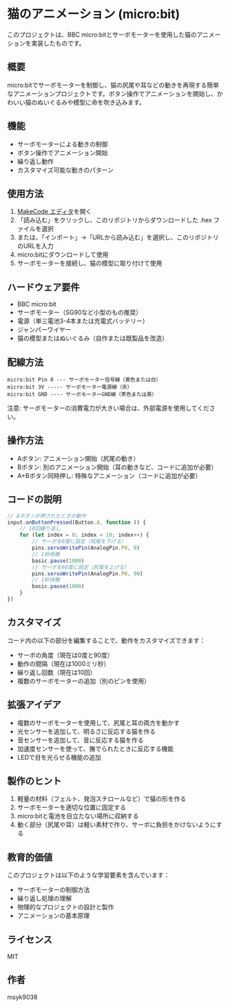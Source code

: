 # 猫のアニメーション (micro:bit)

このプロジェクトは、BBC micro:bitとサーボモーターを使用した猫のアニメーションを実装したものです。

## 概要

micro:bitでサーボモーターを制御し、猫の尻尾や耳などの動きを再現する簡単なアニメーションプロジェクトです。ボタン操作でアニメーションを開始し、かわいい猫のぬいぐるみや模型に命を吹き込みます。

## 機能

- サーボモーターによる動きの制御
- ボタン操作でアニメーション開始
- 繰り返し動作
- カスタマイズ可能な動きのパターン

## 使用方法

1. [MakeCode エディタ](https://makecode.microbit.org/)を開く
2. 「読み込む」をクリックし、このリポジトリからダウンロードした .hex ファイルを選択
3. または、「インポート」→「URLから読み込む」を選択し、このリポジトリのURLを入力
4. micro:bitにダウンロードして使用
5. サーボモーターを接続し、猫の模型に取り付けて使用

## ハードウェア要件

- BBC micro:bit
- サーボモーター（SG90など小型のもの推奨）
- 電源（単三電池3-4本または充電式バッテリー）
- ジャンパーワイヤー
- 猫の模型またはぬいぐるみ（自作または既製品を改造）

## 配線方法

```
micro:bit Pin 0 --- サーボモーター信号線（黄色または白）
micro:bit 3V ----- サーボモーター電源線（赤）
micro:bit GND ---- サーボモーターGND線（茶色または黒）
```

注意: サーボモーターの消費電力が大きい場合は、外部電源を使用してください。

## 操作方法

- Aボタン: アニメーション開始（尻尾の動き）
- Bボタン: 別のアニメーション開始（耳の動きなど、コードに追加が必要）
- A+Bボタン同時押し: 特殊なアニメーション（コードに追加が必要）

## コードの説明

```typescript
// Aボタンが押されたときの動作
input.onButtonPressed(Button.A, function () {
    // 10回繰り返し
    for (let index = 0; index < 10; index++) {
        // サーボを0度に設定（尻尾を下げる）
        pins.servoWritePin(AnalogPin.P0, 0)
        // 1秒待機
        basic.pause(1000)
        // サーボを90度に設定（尻尾を上げる）
        pins.servoWritePin(AnalogPin.P0, 90)
        // 1秒待機
        basic.pause(1000)
    }
})
```

## カスタマイズ

コード内の以下の部分を編集することで、動作をカスタマイズできます：

- サーボの角度（現在は0度と90度）
- 動作の間隔（現在は1000ミリ秒）
- 繰り返し回数（現在は10回）
- 複数のサーボモーターの追加（別のピンを使用）

## 拡張アイデア

- 複数のサーボモーターを使用して、尻尾と耳の両方を動かす
- 光センサーを追加して、明るさに反応する猫を作る
- 音センサーを追加して、音に反応する猫を作る
- 加速度センサーを使って、撫でられたときに反応する機能
- LEDで目を光らせる機能の追加

## 製作のヒント

1. 軽量の材料（フェルト、発泡スチロールなど）で猫の形を作る
2. サーボモーターを適切な位置に固定する
3. micro:bitと電池を目立たない場所に収納する
4. 動く部分（尻尾や耳）は軽い素材で作り、サーボに負担をかけないようにする

## 教育的価値

このプロジェクトは以下のような学習要素を含んでいます：

- サーボモーターの制御方法
- 繰り返し処理の理解
- 物理的なプロジェクトの設計と製作
- アニメーションの基本原理

## ライセンス

MIT

## 作者

msyk9038
